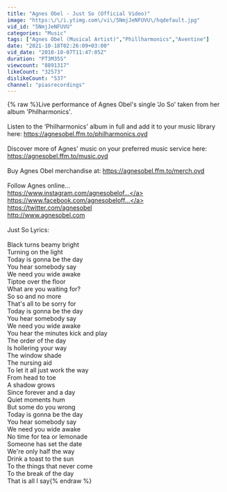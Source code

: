 ```yaml
---
title: "Agnes Obel - Just So (Official Video)"
image: "https:\/\/i.ytimg.com\/vi\/5NmjJeNFUVU\/hqdefault.jpg"
vid_id: "5NmjJeNFUVU"
categories: "Music"
tags: ["Agnes Obel (Musical Artist)","Phillharmonics","Aventine"]
date: "2021-10-18T02:26:09+03:00"
vid_date: "2010-10-07T11:47:05Z"
duration: "PT3M35S"
viewcount: "8891317"
likeCount: "32573"
dislikeCount: "537"
channel: "piasrecordings"
---
```

{% raw %}Live performance of Agnes Obel's single ‘Jo So' taken from her album 'Philharmonics'. <br /><br />Listen to the ‘Philharmonics' album in full and add it to your music library here: <a rel="nofollow" target="blank" href="https://agnesobel.ffm.to/philharmonics.oyd">https://agnesobel.ffm.to/philharmonics.oyd</a> <br /><br />Discover more of Agnes' music on your preferred music service here: <a rel="nofollow" target="blank" href="https://agnesobel.ffm.to/music.oyd">https://agnesobel.ffm.to/music.oyd</a> <br /><br />Buy Agnes Obel merchandise at: <a rel="nofollow" target="blank" href="https://agnesobel.ffm.to/merch.oyd">https://agnesobel.ffm.to/merch.oyd</a> <br /><br />Follow Agnes online... <br /><a rel="nofollow" target="blank" href="https://www.instagram.com/agnesobelof...">https://www.instagram.com/agnesobelof...</a> <a rel="nofollow" target="blank" href="https://www.facebook.com/agnesobeloff...">https://www.facebook.com/agnesobeloff...</a> <a rel="nofollow" target="blank" href="https://twitter.com/agnesobel">https://twitter.com/agnesobel</a> <br /><a rel="nofollow" target="blank" href="http://www.agnesobel.com">http://www.agnesobel.com</a> <br /><br />Just So Lyrics:<br /><br />Black turns beamy bright<br />Turning on the light<br />Today is gonna be the day<br />You hear somebody say<br />We need you wide awake<br />Tiptoe over the floor<br />What are you waiting for?<br />So so and no more<br />That's all to be sorry for<br />Today is gonna be the day<br />You hear somebody say<br />We need you wide awake<br />You hear the minutes kick and play<br />The order of the day<br />Is hollering your way<br />The window shade<br />The nursing aid<br />To let it all just work the way<br />From head to toe<br />A shadow grows<br />Since forever and a day<br />Quiet moments hum<br />But some do you wrong<br />Today is gonna be the day<br />You hear somebody say<br />We need you wide awake<br />No time for tea or lemonade<br />Someone has set the date <br />We're only half the way<br />Drink a toast to the sun<br />To the things that never come<br />To the break of the day<br />That is all I say{% endraw %}
